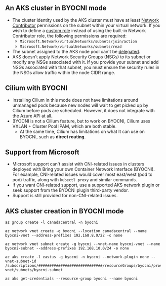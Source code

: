 ## An AKS cluster in BYOCNI mode

- The cluster identity used by the AKS cluster must have at least [Network Contributor](https://learn.microsoft.com/en-us/azure/role-based-access-control/built-in-roles#network-contributor) permissions on the subnet within your virtual network. If you wish to define a [custom role](https://learn.microsoft.com/en-us/azure/role-based-access-control/custom-roles) instead of using the built-in Network Contributor role, the following permissions are required:
    - `Microsoft.Network/virtualNetworks/subnets/join/action`
    - `Microsoft.Network/virtualNetworks/subnets/read`
- The subnet assigned to the AKS node pool can't be [delegated](https://learn.microsoft.com/en-us/azure/virtual-network/subnet-delegation-overview).
- AKS doesn't apply Network Security Groups (NSGs) to its subnet or modify any NSGs associated with it. If you provide your subnet and add NSGs associated with that subnet, you must ensure the security rules in the NSGs allow traffic within the node CIDR range.

## Cilium with BYOCNI

- Installing Cilium in this mode does not have limitations around unmanaged pods because new nodes will wait to get picked up by Cilium before pods are scheduled. However, it does not integrate with the Azure API at all.
- BYOCNI is not a Cilium feature, but to work on BYOCNI, Cilium uses VXLAN + Cluster Pool IPAM, which are both stable.
    - At the same time, Cilium has limitations on what It can use on BYOCNI, such as **direct routing**.

## Support from Microsoft

- Microsoft support can't assist with CNI-related issues in clusters deployed with Bring your own Container Network Interface (BYOCNI). For example, CNI-related issues would cover most east/west (pod to pod) traffic, along with `kubectl proxy` and similar commands.
- If you want CNI-related support, use a supported AKS network plugin or seek support from the BYOCNI plugin third-party vendor.
- Support is still provided for non-CNI-related issues.

## AKS cluster creation in BYOCNI mode

```
az group create -l canadacentral -n byocni

az network vnet create -g byocni --location canadacentral --name byocni-vnet --address-prefixes 192.168.8.0/22 -o none

az network vnet subnet create -g byocni --vnet-name byocni-vnet --name byocni-subnet --address-prefixes 192.168.10.0/24 -o none 

az aks create -l eastus -g byocni -n byocni --network-plugin none --vnet-subnet-id /subscriptions/#############################/resourceGroups/byocni/providers/Microsoft.Network/virtualNetworks/byocni-vnet/subnets/byocni-subnet

az aks get-credentials --resource-group byocni --name byocni
```
